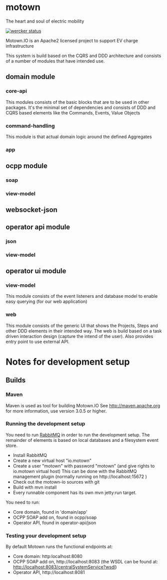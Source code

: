 # motown

The heart and soul of electric mobility

[![wercker status](https://app.wercker.com/status/fce3b3ea7c9993d02bba1775057f8549/m "wercker status")](https://app.wercker.com/project/bykey/fce3b3ea7c9993d02bba1775057f8549)

Motown.IO is an Apache2 licensed project to support EV charge infrastructure 

This system is build based on the CQRS and DDD architecture and consists of a number of modules that have intended use.

## domain module
### core-api

This modules consists of the basic blocks that are to be used in other packages.
It's the minimal set of dependencies and consists of DDD and CQRS based elements like the Commands, Events, Value Objects

### command-handling

This module is that actual domain logic around the defined Aggregates

### app

## ocpp module
### soap

### view-model

## websocket-json

## operator api module
### json

### view-model

## operator ui module
### view-model
This module consists of the event listeners and database model to enable easy querying
(for our web application)

### web
This module consists of the generic UI that shows the Projects, Steps and other DDD elements in their intended way.
The web is build based on a task driven interaction design (capture the intend of the user).
Also provides entry point to use external API.

# Notes for development setup

## Builds

### Maven

Maven is used as tool for building Motown.IO
See http://maven.apache.org for more information, use version 3.0.5 or higher.

### Running the development setup

You need to run [RabbitMQ](http://www.rabbitmq.com/) in order to run the development setup.
The remainder of elements is based on local databases and a filesystem event store.

 * Install RabbitMQ
 * Create a new virtual host "io.motown"
 *  Create a user "motown" with password "motown" (and give rights to io.motown virtual host)
    This can be done with the RabbitMQ management plugin (normally running on http://localhost:15672 )
 * Check out the motown-io sources with git
 * Build with mvn install
 * Every runnable component has its own mvn jetty:run target.

You need to run:

  * Core domain, found in 'domain/app'
  * OCPP SOAP add on, found in ocpp/soap
  * Operator API, found in operator-api/json

### Testing your development setup

By default Motown runs the functional endpoints at:

 * Core domain: http:localhost:8080
 * OCPP SOAP add on, http://localhost:8083 (the WSDL can be found at: [http://localhost:8083/centralSystemService?wsdl](http://localhost:8083/centralSystemService?wsdl))
 * Operator API, http://localhost:8081


